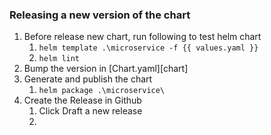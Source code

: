 ### Releasing a new version of the chart
1. Before release new chart, run following to test helm chart
   1. ```helm template .\microservice -f {{ values.yaml }}```
   2. ```helm lint```
2. Bump the version in [Chart.yaml][chart]
3. Generate and publish the chart
   1. ```helm package .\microservice\```
4. Create the Release in Github
   1. Click Draft a new release
   2. 